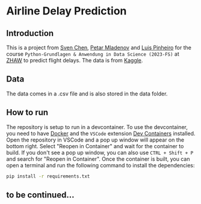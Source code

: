 # Airline Delay Prediction

## Introduction

This is a project from [Sven Chen](https://github.com/Slyfter), [Petar Mladenov](https://github.com/petarzhaw) and [Luis Pinheiro](https://github.com/pinluis) for the course `Python-Grundlagen & Anwendung in Data Science (2023-FS)` at [ZHAW](https://www.zhaw.ch/en/university/) to predict flight delays. The data is from [Kaggle](https://www.kaggle.com/datasets/ulrikthygepedersen/airlines-delay).

## Data

The data comes in a .csv file and is also stored in the data folder.

## How to run

The repository is setup to run in a devcontainer. To use the devcontainer, you need to have [Docker](https://www.docker.com/) and the `VSCode` extension [Dev Containers](https://marketplace.visualstudio.com/items?itemName=ms-vscode-remote.remote-containers) installed. Open the repository in VSCode and a pop up window will appear on the bottom right. Select "Reopen in Container" and wait for the container to build. If you don't see a pop up window, you can also use `CTRL + Shift + P` and search for "Reopen in Container". Once the container is built, you can open a terminal and run the following command to install the dependencies:

```bash
pip install -r requirements.txt
```

## to be continued...